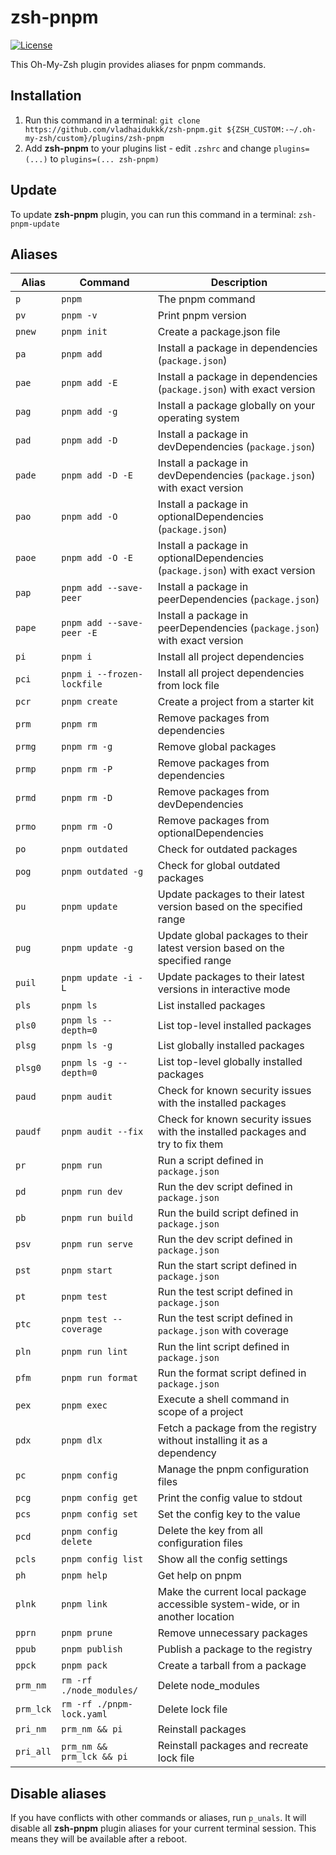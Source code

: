 # zsh-pnpm

[![License](https://img.shields.io/github/license/vladhaidukkk/zsh-pnpm)](https://opensource.org/licenses/MIT)

This Oh-My-Zsh plugin provides aliases for pnpm commands.

## Installation

1. Run this command in a terminal: `git clone https://github.com/vladhaidukkk/zsh-pnpm.git ${ZSH_CUSTOM:-~/.oh-my-zsh/custom}/plugins/zsh-pnpm`
2. Add **zsh-pnpm** to your plugins list - edit `.zshrc` and change `plugins=(...)` to `plugins=(... zsh-pnpm)`

## Update

To update **zsh-pnpm** plugin, you can run this command in a terminal: `zsh-pnpm-update`

## Aliases

| Alias     | Command                    | Description                                                                     |
| --------- | -------------------------- | ------------------------------------------------------------------------------- |
| `p`       | `pnpm`                     | The pnpm command                                                                |
| `pv`      | `pnpm -v`                  | Print pnpm version                                                              |
| `pnew`    | `pnpm init`                | Create a package.json file                                                      |
| `pa`      | `pnpm add`                 | Install a package in dependencies (`package.json`)                              |
| `pae`     | `pnpm add -E`              | Install a package in dependencies (`package.json`) with exact version           |
| `pag`     | `pnpm add -g`              | Install a package globally on your operating system                             |
| `pad`     | `pnpm add -D`              | Install a package in devDependencies (`package.json`)                           |
| `pade`    | `pnpm add -D -E`           | Install a package in devDependencies (`package.json`) with exact version        |
| `pao`     | `pnpm add -O`              | Install a package in optionalDependencies (`package.json`)                      |
| `paoe`    | `pnpm add -O -E`           | Install a package in optionalDependencies (`package.json`) with exact version   |
| `pap`     | `pnpm add --save-peer`     | Install a package in peerDependencies (`package.json`)                          |
| `pape`    | `pnpm add --save-peer -E`  | Install a package in peerDependencies (`package.json`) with exact version       |
| `pi`      | `pnpm i`                   | Install all project dependencies                                                |
| `pci`     | `pnpm i --frozen-lockfile` | Install all project dependencies from lock file                                 |
| `pcr`     | `pnpm create`              | Create a project from a starter kit                                             |
| `prm`     | `pnpm rm`                  | Remove packages from dependencies                                               |
| `prmg`    | `pnpm rm -g`               | Remove global packages                                                          |
| `prmp`    | `pnpm rm -P`               | Remove packages from dependencies                                               |
| `prmd`    | `pnpm rm -D`               | Remove packages from devDependencies                                            |
| `prmo`    | `pnpm rm -O`               | Remove packages from optionalDependencies                                       |
| `po`      | `pnpm outdated`            | Check for outdated packages                                                     |
| `pog`     | `pnpm outdated -g`         | Check for global outdated packages                                              |
| `pu`      | `pnpm update`              | Update packages to their latest version based on the specified range            |
| `pug`     | `pnpm update -g`           | Update global packages to their latest version based on the specified range     |
| `puil`    | `pnpm update -i -L`        | Update packages to their latest versions in interactive mode                    |
| `pls`     | `pnpm ls`                  | List installed packages                                                         |
| `pls0`    | `pnpm ls --depth=0`        | List top-level installed packages                                               |
| `plsg`    | `pnpm ls -g`               | List globally installed packages                                                |
| `plsg0`   | `pnpm ls -g --depth=0`     | List top-level globally installed packages                                      |
| `paud`    | `pnpm audit`               | Check for known security issues with the installed packages                     |
| `paudf`   | `pnpm audit --fix`         | Check for known security issues with the installed packages and try to fix them |
| `pr`      | `pnpm run`                 | Run a script defined in `package.json`                                          |
| `pd`      | `pnpm run dev`             | Run the dev script defined in `package.json`                                    |
| `pb`      | `pnpm run build`           | Run the build script defined in `package.json`                                  |
| `psv`     | `pnpm run serve`           | Run the dev script defined in `package.json`                                    |
| `pst`     | `pnpm start`               | Run the start script defined in `package.json`                                  |
| `pt`      | `pnpm test`                | Run the test script defined in `package.json`                                   |
| `ptc`     | `pnpm test --coverage`     | Run the test script defined in `package.json` with coverage                     |
| `pln`     | `pnpm run lint`            | Run the lint script defined in `package.json`                                   |
| `pfm`     | `pnpm run format`          | Run the format script defined in `package.json`                                 |
| `pex`     | `pnpm exec`                | Execute a shell command in scope of a project                                   |
| `pdx`     | `pnpm dlx`                 | Fetch a package from the registry without installing it as a dependency         |
| `pc`      | `pnpm config`              | Manage the pnpm configuration files                                             |
| `pcg`     | `pnpm config get`          | Print the config value to stdout                                                |
| `pcs`     | `pnpm config set`          | Set the config key to the value                                                 |
| `pcd`     | `pnpm config delete`       | Delete the key from all configuration files                                     |
| `pcls`    | `pnpm config list`         | Show all the config settings                                                    |
| `ph`      | `pnpm help`                | Get help on pnpm                                                                |
| `plnk`    | `pnpm link`                | Make the current local package accessible system-wide, or in another location   |
| `pprn`    | `pnpm prune`               | Remove unnecessary packages                                                     |
| `ppub`    | `pnpm publish`             | Publish a package to the registry                                               |
| `ppck`    | `pnpm pack`                | Create a tarball from a package                                                 |
| `prm_nm`  | `rm -rf ./node_modules/`   | Delete node_modules                                                             |
| `prm_lck` | `rm -rf ./pnpm-lock.yaml`  | Delete lock file                                                                |
| `pri_nm`  | `prm_nm && pi`             | Reinstall packages                                                              |
| `pri_all` | `prm_nm && prm_lck && pi`  | Reinstall packages and recreate lock file                                       |

## Disable aliases

If you have conflicts with other commands or aliases, run `p_unals`. It will disable all **zsh-pnpm** plugin aliases for your current terminal session. This means they will be available after a reboot.
